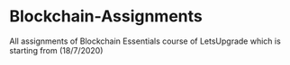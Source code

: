 # Blockchain-Assignments
All assignments of Blockchain Essentials course of LetsUpgrade  which is starting from (18/7/2020)
